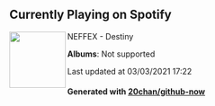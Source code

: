 ## Currently Playing on Spotify

[<img align="left" width="100" src="https://i.scdn.co/image/ab67616d0000b273cf562c0dcc8230bd23c6b6f3">](https://open.spotify.com/album/3rg4ICJOVWd6daem0hi5mg)

NEFFEX - Destiny

**Albums**: Not supported

Last updated at 03/03/2021 17:22

#### Generated with [20chan/github-now](https://github.com/20chan/github-now)


<!--
**20chan/20chan** is a ✨ _special_ ✨ repository because its `README.md` (this file) appears on your GitHub profile.

Here are some ideas to get you started:

- 🔭 I’m currently working on ...
- 🌱 I’m currently learning ...
- 👯 I’m looking to collaborate on ...
- 🤔 I’m looking for help with ...
- 💬 Ask me about ...
- 📫 How to reach me: ...
- 😄 Pronouns: ...
- ⚡ Fun fact: ...
-->
